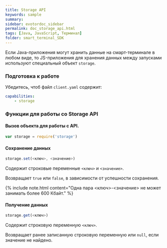 ```yaml
---
title: Storage API
keywords: sample
summary:
sidebar: evotordoc_sidebar
permalink: doc_storage_api.html
tags: [Java, JavaScript, Терминал]
folder: smart_terminal_SDK
---
```


Если Java-приложения могут хранить данные на смарт-терминале в любом виде, то JS-приложения для хранения данных между запусками используют специальный объект `storage`.

### Подготовка к работе

Убедитесь, чтоб файл `client.yaml` содержит:

```yaml
capabilities:
    - storage
```

### Функции для работы со Storage API

#### Вызов объекта для работы с API.

```javascript
var storage = require('storage')
```

#### Сохранение данных

```javascript
storage.set(<ключ>, <значение>)
```

Содержит строковые переменные `<ключ>` и `<значение>`.

Возвращает `true` или `false`, в зависимости от успешности сохранения.

{% include note.html content="Одна пара <ключ>-<значение> не может занимать более 600 Кбайт." %}

#### Получение данных

```javascript
storage.get(<ключ>)
```

Содержит строковую переменную `<ключ>`.

Возвращает ранее записанную строковую переменную или `null`, если значение не найдено.
